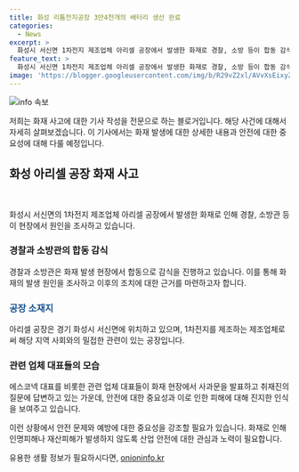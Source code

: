 ```yaml
---
title: 화성 리튬전지공장 3만4천개의 배터리 생산 완료
categories:
  - News
excerpt: >
  화성시 서신면 1차전지 제조업체 아리셀 공장에서 발생한 화재로 경찰, 소방 등이 합동 감식을 진행 중이며, 경기남부경찰청장 김봉식은 현장에서 브리핑을 진행했다. 에스코넥 대표 박순관은 공식 사과문을 발표하고 취재진의 질문에 답했으며, 화재 사고 현장에서 고개를 숙이며 사과했다.
feature_text: >
  화성시 서신면 1차전지 제조업체 아리셀 공장에서 발생한 화재로 경찰, 소방 등이 합동 감식을 진행 중이며, 경기남부경찰청장 김봉식은 현장에서 브리핑을 진행했다. 에스코넥 대표 박순관은 공식 사과문을 발표하고 취재진의 질문에 답했으며, 화재 사고 현장에서 고개를 숙이며 사과했다.
image: 'https://blogger.googleusercontent.com/img/b/R29vZ2xl/AVvXsEixyZcFfHzMRdzZMjFBmAUKJYCLCGyLL1o632UiGVXcaFdKo_bkvkuCioo0uUKlGfBVcT3P84aROyZIXSBEx3Aw5nCQ3pTgDom1WDC4m8eifvWiAmWEEVb4x6G_l8C0QH225ldMjyaFvpxGEBGNO37VmDTDMHGhJPq73UglMfDca1-0aw/s1600/blogspot.png'
---
```


<p><img src="https://blogger.googleusercontent.com/img/b/R29vZ2xl/AVvXsEixyZcFfHzMRdzZMjFBmAUKJYCLCGyLL1o632UiGVXcaFdKo_bkvkuCioo0uUKlGfBVcT3P84aROyZIXSBEx3Aw5nCQ3pTgDom1WDC4m8eifvWiAmWEEVb4x6G_l8C0QH225ldMjyaFvpxGEBGNO37VmDTDMHGhJPq73UglMfDca1-0aw/s1600/blogspot.png" alt="info 속보" /></p>

<p>저희는 화재 사고에 대한 기사 작성을 전문으로 하는 블로거입니다. 해당 사건에 대해서 자세히 살펴보겠습니다. 이 기사에서는 화재 발생에 대한 상세한 내용과 안전에 대한 중요성에 대해 다룰 예정입니다.</p>

<h2 data-ke-size="size26">화성 아리셀 공장 화재 사고</h2>

<p data-ke-size="size16">&nbsp;</p>화성시 서신면의 1차전지 제조업체 아리셀 공장에서 발생한 화재로 인해 경찰, 소방관 등이 현장에서 원인을 조사하고 있습니다.

<h3>경찰과 소방관의 합동 감식</h3>
<p data-ke-size="size16">경찰과 소방관은 화재 발생 현장에서 합동으로 감식을 진행하고 있습니다. 이를 통해 화재의 발생 원인을 조사하고 이후의 조치에 대한 근거를 마련하고자 합니다.</p>

<h3><b><span style="color: #1a5490;">공장 소재지</span></b></h3>

<p data-ke-size="size16">아리셀 공장은 경기 화성시 서신면에 위치하고 있으며, 1차전지를 제조하는 제조업체로써 해당 지역 사회와의 밀접한 관련이 있는 공장입니다.</p>

<h3>관련 업체 대표들의 모습</h3>

<p data-ke-size="size16">에스코넥 대표를 비롯한 관련 업체 대표들이 화재 현장에서 사과문을 발표하고 취재진의 질문에 답변하고 있는 가운데, 안전에 대한 중요성과 이로 인한 피해에 대해 진지한 인식을 보여주고 있습니다.</p>

<p>이런 상황에서 안전 문제와 예방에 대한 중요성을 강조할 필요가 있습니다. 화재로 인해 인명피해나 재산피해가 발생하지 않도록 산업 안전에 대한 관심과 노력이 필요합니다.</p>
유용한 생활 정보가 필요하시다면, <a href="https://onioninfo.kr" rel="dofollow">onioninfo.kr</a>


